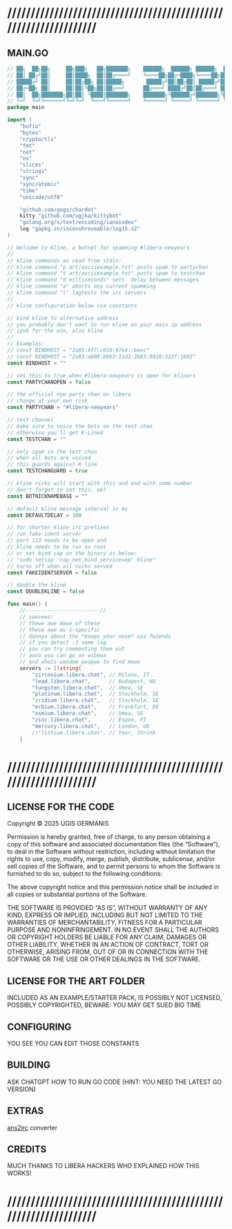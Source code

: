 # /////////////////////////////////////////////////////////////////

## MAIN.GO

```go
// ██╗  ██╗██╗     ██╗███╗   ██╗███████╗    ██████╗  ██████╗ ██████╗  ██████╗
// ██║ ██╔╝██║     ██║████╗  ██║██╔════╝    ╚════██╗██╔═████╗╚════██╗██╔════╝
// █████╔╝ ██║     ██║██╔██╗ ██║█████╗       █████╔╝██║██╔██║ █████╔╝███████╗
// ██╔═██╗ ██║     ██║██║╚██╗██║██╔══╝      ██╔═══╝ ████╔╝██║██╔═══╝ ██╔═══██╗
// ██║  ██╗███████╗██║██║ ╚████║███████╗    ███████╗╚██████╔╝███████╗╚██████╔╝
// ╚═╝  ╚═╝╚══════╝╚═╝╚═╝  ╚═══╝╚══════╝    ╚══════╝ ╚═════╝ ╚══════╝ ╚═════╝
package main

import (
	"bufio"
	"bytes"
	"crypto/tls"
	"fmt"
	"net"
	"os"
	"slices"
	"strings"
	"sync"
	"sync/atomic"
	"time"
	"unicode/utf8"

	"github.com/gogs/chardet"
	kitty "github.com/ugjka/kittybot"
	"golang.org/x/text/encoding/ianaindex"
	log "gopkg.in/inconshreveable/log15.v2"
)

// Welcome to Kline, a botnet for spamming #libera-newyears
//
// kline commands as read from stdin:
// kline command "p art/asciiexample.txt" posts spam to partychan
// kline command "t art/asciiexample.txt" posts spam to testchan
// kline command "d milliseconds" sets  delay between messages
// kline command "a" aborts any current spamming
// kline command "l" lagtests the irc servers
//
// kline configuration below via constants

// bind kline to alternative address
// you probably don't want to run kline on your main ip address
// ipv6 for the win, also kline
//
// Examples:
// const BINDHOST = "2a01:4f7:c010:97e4::beec"
// const BINDHOST = "2a03:eb00:b9b3:11d3:2b83:9910:222f:1603"
const BINDHOST = ""

// set this to true when #libera-newyears is open for kliners
const PARTYCHANOPEN = false

// the official nye party chan on libera
// change at your own risk
const PARTYCHAN = "#libera-newyears"

// test channel
// make sure to voice the bots on the test chan
// otherwise you'll get K-Lined
const TESTCHAN = ""

// only spam in the test chan
// when all bots are voiced
// this guards against K-line
const TESTCHANGUARD = true

// kline nicks will start with this and end with some number
// don't forget to set this, ok?
const BOTNICKNAMEBASE = ""

// default kline message interval in ms
const DEFAULTDELAY = 100

// for shorter kline irc prefixes
// run fake ident server
// port 113 needs to be open and
// kline needs to be run as root
// or set bind cap on the binary as below:
// "sudo setcap 'cap_net_bind_service=ep' kline"
// turns off when all nicks served
const FAKEIDENTSERVER = false

// double the kline
const DOUBLEKLINE = false

func main() {
	//------------------------//
	// sewvews:
	// thewe awe mowe of these
	// these awe eu s-specific
	// dunnyo about the *boops your nose* usa fwiends
	// if you detect :3 some lag
	// you can try commenting them out
	// awso you can go on wibewa
	// and whois wandom peopwe to find mowe
	servers := []string{
		"zirconium.libera.chat", // Milano, IT
		"lead.libera.chat",      // Budapest, HU
		"tungsten.libera.chat",  // Umea, SE
		"platinum.libera.chat",  // Stockholm, SE
		"iridium.libera.chat",   // Stockholm, SE
		"erbium.libera.chat",    // Frankfurt, DE
		"osmium.libera.chat",    // Umea, SE
		"zinc.libera.chat",      // Espoo, FI
		"mercury.libera.chat",   // London, UK
		//"lithium.libera.chat", // Your, Shrink
	}

```

# /////////////////////////////////////////////////////////////////

## LICENSE FOR THE CODE

Copyright © 2025 UGIS GERMANIS

Permission is hereby granted, free of charge, to any person obtaining a copy of this software and associated documentation files (the “Software”), to deal in the Software without restriction, including without limitation the rights to use, copy, modify, merge, publish, distribute, sublicense, and/or sell copies of the Software, and to permit persons to whom the Software is furnished to do so, subject to the following conditions:

The above copyright notice and this permission notice shall be included in all copies or substantial portions of the Software.

THE SOFTWARE IS PROVIDED “AS IS”, WITHOUT WARRANTY OF ANY KIND, EXPRESS OR IMPLIED, INCLUDING BUT NOT LIMITED TO THE WARRANTIES OF MERCHANTABILITY, FITNESS FOR A PARTICULAR PURPOSE AND NONINFRINGEMENT. IN NO EVENT SHALL THE AUTHORS OR COPYRIGHT HOLDERS BE LIABLE FOR ANY CLAIM, DAMAGES OR OTHER LIABILITY, WHETHER IN AN ACTION OF CONTRACT, TORT OR OTHERWISE, ARISING FROM, OUT OF OR IN CONNECTION WITH THE SOFTWARE OR THE USE OR OTHER DEALINGS IN THE SOFTWARE.

## LICENSE FOR THE ART FOLDER

INCLUDED AS AN EXAMPLE/STARTER PACK, IS POSSIBLY NOT LICENSED, POSSIBLY COPYRIGHTED, BEWARE: YOU MAY GET SUED BIG TIME

## CONFIGURING

YOU SEE YOU CAN EDIT THOSE CONSTANTS

## BUILDING

ASK CHATGPT HOW TO RUN GO CODE (HINT: YOU NEED THE LATEST GO VERSION)

## EXTRAS

[ans2irc](https://github.com/ugjka/kline/tree/main/utils/ans2irc) converter

## CREDITS

MUCH THANKS TO LIBERA HACKERS WHO EXPLAINED HOW THIS WORKS!

# /////////////////////////////////////////////////////////////////